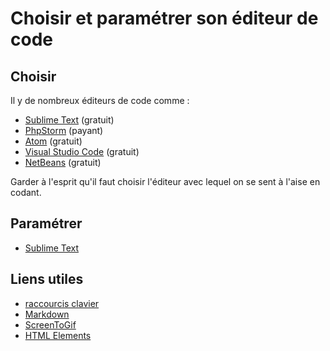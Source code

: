 # Choisir et paramétrer son éditeur de code

## Choisir

Il y de nombreux éditeurs de code comme :

- [Sublime Text](https://www.sublimetext.com) (gratuit)
- [PhpStorm](https://www.jetbrains.com/phpstorm/) (payant)
- [Atom](https://atom.io/) (gratuit)
- [Visual Studio Code](https://code.visualstudio.com/) (gratuit)
- [NetBeans](https://netbeans.org/downloads/) (gratuit)


Garder à l'esprit qu'il faut choisir l'éditeur avec lequel on se sent à l'aise en codant.


## Paramétrer

- [Sublime Text](sublime-text/sublime-text.md)


## Liens utiles

- [raccourcis clavier](https://www.cheatography.com/)
- [Markdown](https://github.com/adam-p/markdown-here/wiki/Markdown-Cheatsheet)
- [ScreenToGif](http://www.screentogif.com/)
- [HTML Elements](https://www.sitepoint.com/20-html-elements-better-text-semantics/)

